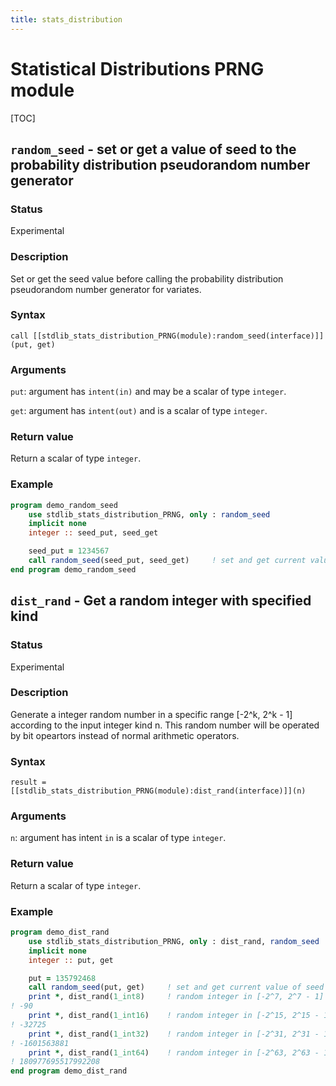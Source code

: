```yaml
---
title: stats_distribution
---
```


# Statistical Distributions PRNG module

[TOC]

## `random_seed` - set or get a value of seed to the probability distribution pseudorandom number generator

### Status

Experimental

### Description

Set or get the seed value before calling the probability distribution pseudorandom number generator for variates.

### Syntax

`call [[stdlib_stats_distribution_PRNG(module):random_seed(interface)]](put, get)`

### Arguments

`put`: argument has `intent(in)` and may be a scalar of type `integer`.

`get`: argument has `intent(out)` and is a scalar of type `integer`.

### Return value

Return a scalar of type `integer`.

### Example

```fortran
program demo_random_seed
    use stdlib_stats_distribution_PRNG, only : random_seed
    implicit none
    integer :: seed_put, seed_get

    seed_put = 1234567
    call random_seed(seed_put, seed_get)     ! set and get current value of seed
end program demo_random_seed
```

## `dist_rand` - Get a random integer with specified kind

### Status

Experimental

### Description

Generate a integer random number in a specific range [-2^k, 2^k - 1] according to the input integer kind n. This random number will be operated by bit opeartors instead of normal arithmetic operators.

### Syntax

`result = [[stdlib_stats_distribution_PRNG(module):dist_rand(interface)]](n)`

### Arguments

`n`: argument has intent `in` is a scalar of type `integer`.

### Return value

Return a scalar of type `integer`.

### Example

```fortran
program demo_dist_rand
    use stdlib_stats_distribution_PRNG, only : dist_rand, random_seed
    implicit none
    integer :: put, get

    put = 135792468
    call random_seed(put, get)     ! set and get current value of seed
    print *, dist_rand(1_int8)     ! random integer in [-2^7, 2^7 - 1]
! -90
    print *, dist_rand(1_int16)    ! random integer in [-2^15, 2^15 - 1]
! -32725
    print *, dist_rand(1_int32)    ! random integer in [-2^31, 2^31 - 1]
! -1601563881
    print *, dist_rand(1_int64)    ! random integer in [-2^63, 2^63 - 1]
! 180977695517992208
end program demo_dist_rand
```
